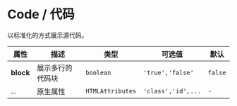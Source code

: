 # Code / 代码

以标准化的方式展示源代码。

<playground title="默认的" desc="基础的行内代码" name="ex-code-default" />
<playground title="代码块" desc="多行的代码块展示" name="ex-code-block" />

<attributes>

<attributes-title title="Code Props" />

| 属性      | 描述             | 类型             | 可选值             | 默认    |
| --------- | ---------------- | ---------------- | ------------------ | ------- |
| **block** | 展示多行的代码块 | `boolean`        | `'true','false'`   | `false` |
| ...       | 原生属性         | `HTMLAttributes` | `'class','id',...` | `-`     |

</attributes>
